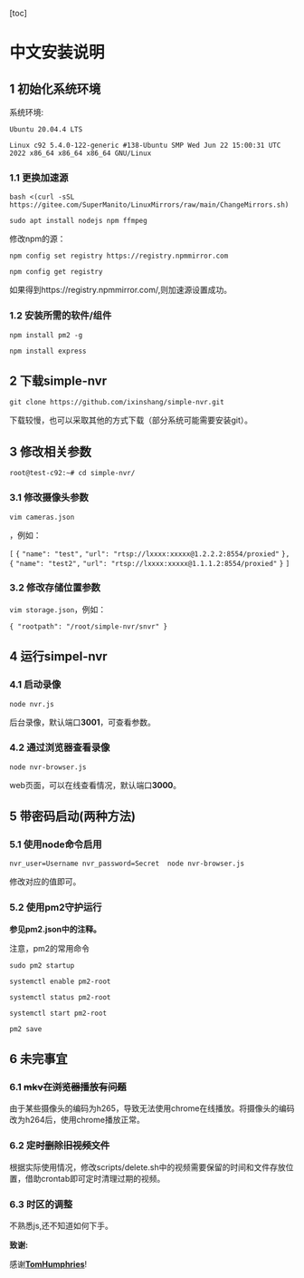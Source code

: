 [toc]

# 中文安装说明

## 1 初始化系统环境

系统环境: 

`Ubuntu 20.04.4 LTS `

`Linux c92 5.4.0-122-generic #138-Ubuntu SMP Wed Jun 22 15:00:31 UTC 2022 x86_64 x86_64 x86_64 GNU/Linux`

### 1.1 更换加速源

```
bash <(curl -sSL https://gitee.com/SuperManito/LinuxMirrors/raw/main/ChangeMirrors.sh)
```



```
sudo apt install nodejs npm ffmpeg
```

修改npm的源：

```
npm config set registry https://registry.npmmirror.com
```



```
npm config get registry
```

如果得到https://registry.npmmirror.com/,则加速源设置成功。

### 1.2 安装所需的软件/组件

```
npm install pm2 -g
```

```
npm install express
```



## 2 下载simple-nvr

```
git clone https://github.com/ixinshang/simple-nvr.git
```

下载较慢，也可以采取其他的方式下载（部分系统可能需要安装git）。

## 3 修改相关参数

```root@test-c92:~# cd simple-nvr/```

### 3.1 修改摄像头参数

```
vim cameras.json
```

，例如：

`[`
    `{`
        `"name": "test",`
        `"url": "rtsp://lxxxx:xxxxx@1.2.2.2:8554/proxied"`
    `},`
    `{`
        `"name": "test2",`
        `"url": "rtsp://lxxxx:xxxxx@1.1.1.2:8554/proxied"`
    `}`
`]`



### 3.2 修改存储位置参数

```vim storage.json```，例如：

`{
    "rootpath": "/root/simple-nvr/snvr"
}`



## 4 运行simpel-nvr

### 4.1 启动录像

```
node nvr.js
```

后台录像，默认端口**3001**，可查看参数。

### 4.2 通过浏览器查看录像

```
node nvr-browser.js
```

web页面，可以在线查看情况，默认端口**3000**。

## 5 带密码启动(两种方法)

### 5.1 使用node命令启用

```
nvr_user=Username nvr_password=Secret  node nvr-browser.js
```

 修改对应的值即可。

### 5.2 使用pm2守护运行

**参见pm2.json中的注释。**

注意，pm2的常用命令

```sudo pm2 startup```

```systemctl enable pm2-root```

```systemctl status pm2-root```

```systemctl start pm2-root```

```pm2 save ```

## 6 未完事宜

### 6.1 ~~mkv在浏览器播放有问题~~

由于某些摄像头的编码为h265，导致无法使用chrome在线播放。将摄像头的编码改为h264后，使用chrome播放正常。

### 6.2 ~~定时删除旧视频文件~~

根据实际使用情况，修改scripts/delete.sh中的视频需要保留的时间和文件存放位置，借助crontab即可定时清理过期的视频。

### 6.3 时区的调整

不熟悉js,还不知道如何下手。

**致谢:**

感谢[**TomHumphries**](https://github.com/TomHumphries/simple-nvr)!

